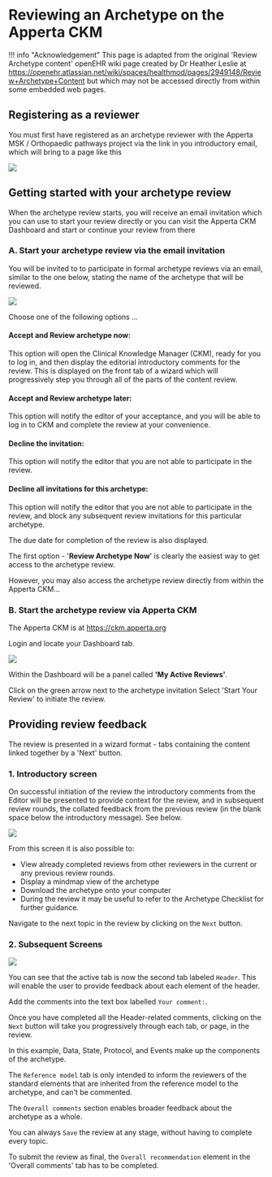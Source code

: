 # Reviewing an Archetype on the Apperta CKM

!!! info "Acknowledgement"
	This page is adapted from the original 'Review Archetype content' openEHR wiki page created by Dr Heather Leslie at https://openehr.atlassian.net/wiki/spaces/healthmod/pages/2949148/Review+Archetype+Content
	but which may not be accessed directly from within some embedded web pages.


## Registering as a reviewer

You must first have registered as an archetype reviewer with the Apperta MSK / Orthopaedic pathways project via the link in you introductory email, which will bring to a page like this

![](images/signup-link.png)


## Getting started with your archetype review

When the archetype review starts, you will receive an email invitation which you can use to start your review directly or you can visit the Apperta CKM Dashboard and start or continue your review from there

### A. Start your archetype review via the email invitation 

You will be invited to to participate in formal archetype reviews via an email, similar to the one below, stating the name of the archetype that will be reviewed. 

![](images/apperta-invite.png)
 

Choose one of the following options ...

#### Accept and Review archetype now:

This option will open the Clinical Knowledge Manager (CKM), ready for you to log in, and then display the editorial introductory comments for the review.  This is displayed on the front tab of a wizard which will progressively step you through all of the parts of the content review.

#### Accept and Review archetype later:

This option will notify the editor of your acceptance, and you will be able to log in to CKM and complete the review at your convenience. 

#### Decline the invitation:

This option will notify the editor that you are not able to participate in the review.

#### Decline all invitations for this archetype:

This option will notify the editor that you are not able to participate in the review, and block any subsequent review invitations for this particular archetype.

The due date for completion of the review is also displayed.

The first option  - '**Review Archetype Now**' is clearly the easiest way to get access to the archetype review.  

However, you may also access the archetype review directly from within the Apperta CKM...

### B. Start the archetype review via Apperta CKM

The Apperta CKM is at  https://ckm.apperta.org 

Login and locate your Dashboard tab.

![](images/ckm-apperta-dash.png)

Within the Dashboard will be a panel called **'My Active Reviews'**.

Click on the green arrow next to the archetype invitation
Select 'Start Your Review' to initiate the review.


## Providing review feedback
The review is presented in a wizard format - tabs containing the content linked together by a 'Next' button.

### 1. Introductory screen
On successful initiation of the review the introductory comments from the Editor will be presented to provide context for the review, and in subsequent review rounds, the collated feedback from the previous review (in the blank space below the introductory message).  See below. 

![](images/ckm-review-intro.jpg)

From this screen it is also possible to:

- View already completed reviews from other reviewers in the current or any previous review rounds.
- Display a mindmap view of the archetype
- Download the archetype onto your computer
- During the review it may be useful to refer to the Archetype Checklist for further guidance.

Navigate to the next topic in the review by clicking on the `Next` button.

### 2. Subsequent Screens

![](images/ckm-review-page.jpg)

You can see that the active tab is now the second tab labeled `Header`.  This will enable the user to provide feedback about each element of the header. 

Add the comments into the text box labelled `Your comment:`.

Once you have completed all the Header-related comments, clicking on the `Next` button will take you progressively through each tab, or page, in the review.  

In this example, Data, State, Protocol, and Events make up the components of the archetype. 

The `Reference model` tab is only intended to inform the reviewers of the standard elements that are inherited from the reference model to the archetype, and can't be commented. 

The `Overall comments` section enables broader feedback about the archetype as a whole. 

You can always `Save` the review at any stage, without having to complete every topic. 

To submit the review as final, the `Overall recommendation` element in the 'Overall comments' tab has to be completed.

